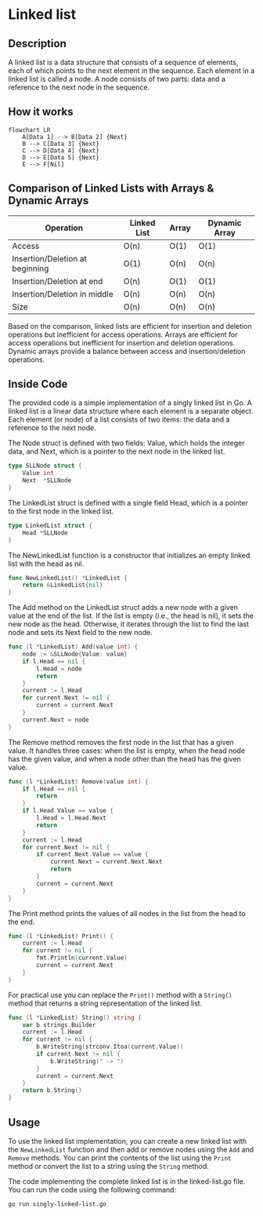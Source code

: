 # Linked list

## Description

A linked list is a data structure that consists of a sequence of elements, each of which points to the next element in the sequence. Each element in a linked list is called a node. A node consists of two parts: data and a reference to the next node in the sequence.

## How it works

````mermaid
flowchart LR
    A[Data 1] --> B[Data 2] {Next}
    B --> C[Data 3] {Next}
    C --> D[Data 4] {Next}
    D --> E[Data 5] {Next}
    E --> F[Nil]
````

## Comparison of Linked Lists with Arrays & Dynamic Arrays

| Operation | Linked List | Array | Dynamic Array |
| --- | --- | --- | --- |
| Access | O(n) | O(1) | O(1) |
| Insertion/Deletion at beginning | O(1) | O(n) | O(n) |
| Insertion/Deletion at end | O(n) | O(1) | O(1) |
| Insertion/Deletion in middle | O(n) | O(n) | O(n) |
| Size | O(n) | O(n) | O(n) |

Based on the comparison, linked lists are efficient for insertion and deletion operations but inefficient for access operations. Arrays are efficient for access operations but inefficient for insertion and deletion operations. Dynamic arrays provide a balance between access and insertion/deletion operations.

## Inside Code

The provided code is a simple implementation of a singly linked list in Go. A linked list is a linear data structure where each element is a separate object. Each element (or node) of a list consists of two items: the data and a reference to the next node.

The Node struct is defined with two fields: Value, which holds the integer data, and Next, which is a pointer to the next node in the linked list.

```go
type SLLNode struct {
    Value int
    Next  *SLLNode
}
```

The LinkedList struct is defined with a single field Head, which is a pointer to the first node in the linked list.

```go
type LinkedList struct {
    Head *SLLNode
}
```

The NewLinkedList function is a constructor that initializes an empty linked list with the head as nil.

```go
func NewLinkedList() *LinkedList {
    return &LinkedList{nil}
}
```

The Add method on the LinkedList struct adds a new node with a given value at the end of the list. If the list is empty (i.e., the head is nil), it sets the new node as the head. Otherwise, it iterates through the list to find the last node and sets its Next field to the new node.

```go
func (l *LinkedList) Add(value int) {
    node := &SLLNode{Value: value}
    if l.Head == nil {
        l.Head = node
        return
    }
    current := l.Head
    for current.Next != nil {
        current = current.Next
    }
    current.Next = node
}
```

The Remove method removes the first node in the list that has a given value. It handles three cases: when the list is empty, when the head node has the given value, and when a node other than the head has the given value.

```go
func (l *LinkedList) Remove(value int) {
    if l.Head == nil {
        return
    }
	if l.Head.Value == value {
		l.Head = l.Head.Next
		return
	}
	current := l.Head
	for current.Next != nil {
		if current.Next.Value == value {
			current.Next = current.Next.Next
			return
		}
		current = current.Next
	}
}
```

The Print method prints the values of all nodes in the list from the head to the end.

```go
func (l *LinkedList) Print() {
    current := l.Head
    for current != nil {
        fmt.Println(current.Value)
        current = current.Next
    }
}
```

For practical use you can replace the `Print()` method with a `String()` method that returns a string representation of the linked list.

```go
func (l *LinkedList) String() string {
    var b strings.Builder
    current := l.Head
    for current != nil {
        b.WriteString(strconv.Itoa(current.Value))
        if current.Next != nil {
            b.WriteString(" -> ")
        }
        current = current.Next
    }
    return b.String()
}
```

## Usage

To use the linked list implementation, you can create a new linked list with the `NewLinkedList` function and then add or remove nodes using the `Add` and `Remove` methods. You can print the contents of the list using the `Print` method or convert the list to a string using the `String` method.

The code implementing the complete linked list is in the linked-list.go file. You can run the code using the following command:

```bash
go run singly-linked-list.go
```